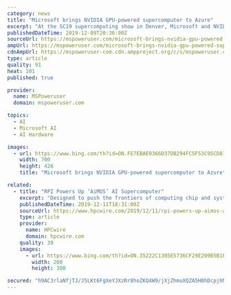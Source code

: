 ```yaml
---
category: news
title: "Microsoft brings NVIDIA GPU-powered supercomputer to Azure"
excerpt: "At the SC19 supercomputing show in Denver, Microsoft and NVIDIA announced the new NDv2, the world’s largest GPU-accelerated cloud-based supercomputer on Azure. NDv2 VMs are designed specifically for most demanding distributed HPC, AI, and machine learning workloads. These VMs come with 8 NVIDIA Tesla V100 NVLink interconnected GPUs each with ..."
publishedDateTime: 2019-12-09T20:36:00Z
sourceUrl: https://mspoweruser.com/microsoft-brings-nvidia-gpu-powered-supercomputer-to-azure/
ampUrl: https://mspoweruser.com/microsoft-brings-nvidia-gpu-powered-supercomputer-to-azure/amp/
cdnAmpUrl: https://mspoweruser-com.cdn.ampproject.org/c/s/mspoweruser.com/microsoft-brings-nvidia-gpu-powered-supercomputer-to-azure/amp/
type: article
quality: 91
heat: 101
published: true

provider:
  name: MSPoweruser
  domain: mspoweruser.com

topics:
  - AI
  - Microsoft AI
  - AI Hardware

images:
  - url: https://www.bing.com/th?id=ON.FE7EBAE9366D37DB294FC5F53C95CD81
    width: 700
    height: 426
    title: "Microsoft brings NVIDIA GPU-powered supercomputer to Azure"

related:
  - title: "RPI Powers Up ‘AiMOS’ AI Supercomputer"
    excerpt: "Designed to push the frontiers of computing chip and systems performance optimized for AI workloads, an 8 petaflops (Linpack) IBM Power9-based supercomputer has been unveiled in upstate New York that will be used by IBM data and computer scientists, by academic researchers and by industrial and commercial end-users. Installed at the Rensselaer ..."
    publishedDateTime: 2019-12-11T18:31:00Z
    sourceUrl: https://www.hpcwire.com/2019/12/11/rpi-powers-up-aimos-ai-supercomputer/
    type: article
    provider:
      name: HPCwire
      domain: hpcwire.com
    quality: 39
    images:
      - url: https://www.bing.com/th?id=ON.35222C1305E5736CF29E209B5B1F1F9A
        width: 200
        height: 300

secured: "h9AC3rlaNfjTJ/J5LKt6FgXeYJXzRr8hoZKQ4W9/jXjZhmuXQZA5H8hDcpjhNYJLQeVEvmwWyohixSroNCoKXyMSLZqPQgJXweLHakKJQuKk/3GSt8QOVlBEGA+a2Z1ezWIIsf2KIXDcSX2vFzEbK302YrDo6zBuLg6Zfx+3Etr0udlgZjjcMemVg0f45o5Ph8SQtFYhglDn20jLiQ0i6KM43o33BB1nVEamt6u/XJxuAKPH2OYLpdcNR4RSKtKL/hcNXyQqQdB7yxQPbsR0JA==;YFTyq9WNCkeSfCGzUAW9yg=="
---
```


